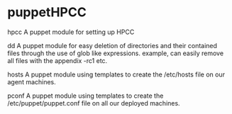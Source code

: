 puppetHPCC
==========

hpcc
  A puppet module for setting up HPCC

dd
  A puppet module for easy deletion of directories and their
  contained files through the use of glob like expressions.
  example, can easily remove all files with the appendix -rc1 etc.

hosts
  A puppet module using templates to create the /etc/hosts file on
  our agent machines.

pconf
  A puppet module using templates to create the /etc/puppet/puppet.conf
  file on all our deployed machines.
